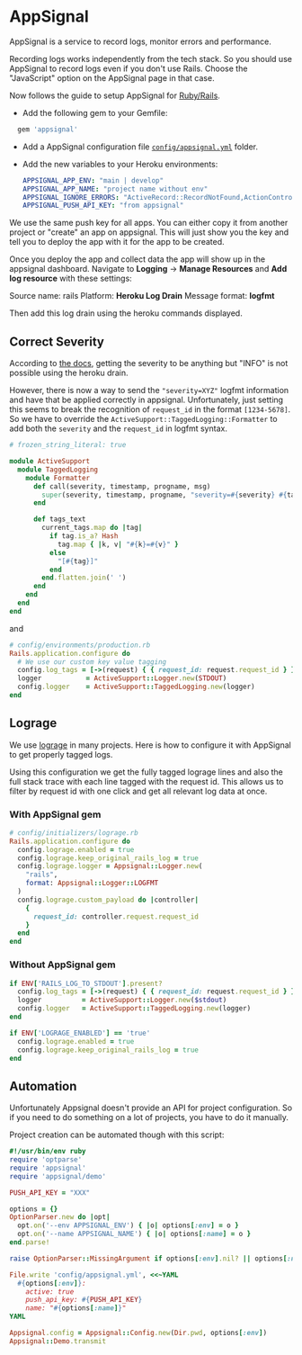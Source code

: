 # AppSignal

AppSignal is a service to record logs, monitor errors and performance.

Recording logs works independently from the tech stack. So you should use AppSignal to record logs even if you don't use Rails. Choose the "JavaScript" option on the AppSignal page in that case.

Now follows the guide to setup AppSignal for [Ruby/Rails](https://docs.appsignal.com/logging/platforms/integrations/ruby.html).

* Add the following gem to your Gemfile:

```ruby
  gem 'appsignal'
```

* Add a AppSignal configuration file [`config/appsignal.yml`](../templates/config/appsignal.yml) folder.

* Add the new variables to your Heroku environments:

  ```yml
  APPSIGNAL_APP_ENV: "main | develop"
  APPSIGNAL_APP_NAME: "project name without env"
  APPSIGNAL_IGNORE_ERRORS: "ActiveRecord::RecordNotFound,ActionController::UnknownFormat"
  APPSIGNAL_PUSH_API_KEY: "from appsignal"
  ```

We use the same push key for all apps. You can either copy it from another project or "create" an app on appsignal.
This will just show you the key and tell you to deploy the app with it for the app to be created.

Once you deploy the app and collect data the app will show up in the appsignal dashboard. Navigate to **Logging** -> **Manage Resources** and **Add log resource** with these settings:

Source name: rails
Platform: **Heroku Log Drain**
Message format: **logfmt**

Then add this log drain using the heroku commands displayed.

## Correct Severity

According to [the docs](https://docs.appsignal.com/logging/platforms/heroku.html), getting the severity to be anything but "INFO" is not possible using the heroku drain.

However, there is now a way to send the `"severity=XYZ"` logfmt information and have that be applied correctly in appsignal. Unfortunately, just setting this seems to break the recognition of `request_id` in the format `[1234-5678]`. So we have to override the `ActiveSupport::TaggedLogging::Formatter` to add both the `severity` and the `request_id` in logfmt syntax.

```ruby
# frozen_string_literal: true

module ActiveSupport
  module TaggedLogging
    module Formatter
      def call(severity, timestamp, progname, msg)
        super(severity, timestamp, progname, "severity=#{severity} #{tags_text} #{msg}")
      end

      def tags_text
        current_tags.map do |tag|
          if tag.is_a? Hash
            tag.map { |k, v| "#{k}=#{v}" }
          else
            "[#{tag}]"
          end
        end.flatten.join(' ')
      end
    end
  end
end
```

and

```ruby
# config/environments/production.rb
Rails.application.configure do
  # We use our custom key value tagging
  config.log_tags = [->(request) { { request_id: request.request_id } }]
  logger           = ActiveSupport::Logger.new(STDOUT)
  config.logger    = ActiveSupport::TaggedLogging.new(logger)
end
```

## Lograge

We use [lograge](lograge.md) in many projects. Here is how to configure it with AppSignal to get properly tagged logs.

Using this configuration we get the fully tagged lograge lines and also the full stack trace with each line tagged with the request id. This allows us to filter by request id with one click and get all relevant log data at once.

### With AppSignal gem

```ruby
# config/initializers/lograge.rb
Rails.application.configure do
  config.lograge.enabled = true
  config.lograge.keep_original_rails_log = true
  config.lograge.logger = Appsignal::Logger.new(
    "rails",
    format: Appsignal::Logger::LOGFMT
  )
  config.lograge.custom_payload do |controller|
    {
      request_id: controller.request.request_id
    }
  end
end
```

### Without AppSignal gem

```ruby
if ENV['RAILS_LOG_TO_STDOUT'].present?
  config.log_tags = [->(request) { { request_id: request.request_id } }]
  logger          = ActiveSupport::Logger.new($stdout)
  config.logger   = ActiveSupport::TaggedLogging.new(logger)
end

if ENV['LOGRAGE_ENABLED'] == 'true'
  config.lograge.enabled = true
  config.lograge.keep_original_rails_log = true
end
```

## Automation

Unfortunately Appsignal doesn't provide an API for project configuration.
So if you need to do something on a lot of projects, you have to do it manually.

Project creation can be automated though with this script:

```rb
#!/usr/bin/env ruby
require 'optparse'
require 'appsignal'
require 'appsignal/demo'

PUSH_API_KEY = "XXX"

options = {}
OptionParser.new do |opt|
  opt.on('--env APPSIGNAL_ENV') { |o| options[:env] = o }
  opt.on('--name APPSIGNAL_NAME') { |o| options[:name] = o }
end.parse!

raise OptionParser::MissingArgument if options[:env].nil? || options[:name].nil? 

File.write 'config/appsignal.yml', <<~YAML
  #{options[:env]}:
    active: true
    push_api_key: #{PUSH_API_KEY}
    name: "#{options[:name]}"
YAML

Appsignal.config = Appsignal::Config.new(Dir.pwd, options[:env])
Appsignal::Demo.transmit
```
